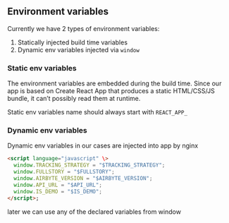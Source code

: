 ## Environment variables

Currently we have 2 types of environment variables:

1. Statically injected build time variables
2. Dynamic env variables injected via `window`

### Static env variables

The environment variables are embedded during the build time. Since our app is based on Create React App that produces a
static HTML/CSS/JS bundle, it can’t possibly read them at runtime.

Static env variables name should always start with `REACT_APP_`

### Dynamic env variables

Dynamic env variables in our cases are injected into app by nginx

```html
<script language="javascript" \>
  window.TRACKING_STRATEGY = "$TRACKING_STRATEGY";
  window.FULLSTORY = "$FULLSTORY";
  window.AIRBYTE_VERSION = "$AIRBYTE_VERSION";
  window.API_URL = "$API_URL";
  window.IS_DEMO = "$IS_DEMO";
</script>;
```

later we can use any of the declared variables from window